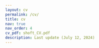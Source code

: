 ```yaml
---
layout: cv
permalink: /cv/
title: cv
nav: true
nav_order: 4
cv_pdf: shoft_CV.pdf
description: Last update (July 12, 2024)
---
```

